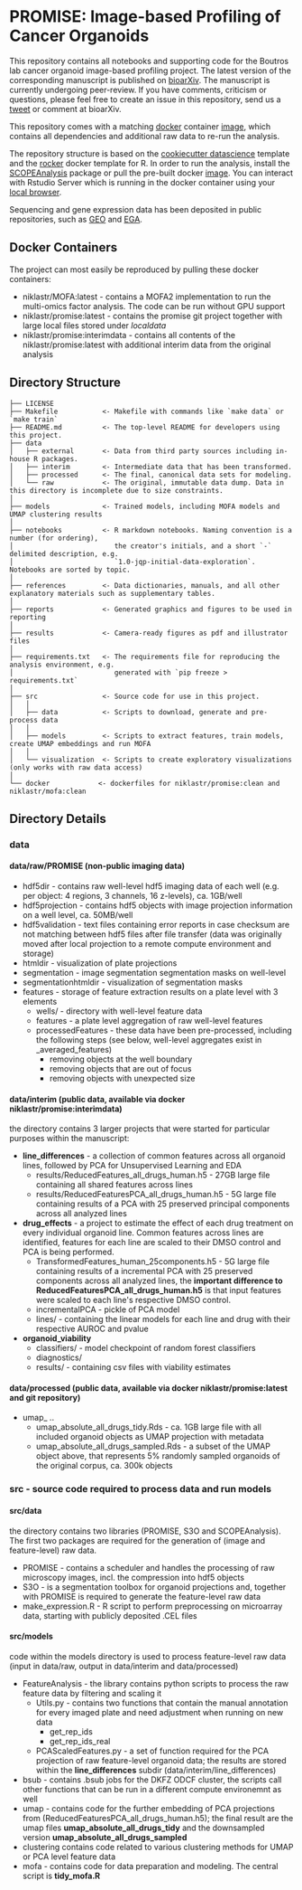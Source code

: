 # PROMISE: Image-based Profiling of Cancer Organoids

This repository contains all notebooks and supporting code for the Boutros lab cancer organoid image-based profiling project. The latest version of the corresponding manuscript is published on [bioarXiv](https://www.biorxiv.org/content/10.1101/660993v1.full). The manuscript is currently undergoing peer-review. If you have comments, criticism or questions, please feel free to create an issue in this repository, send us a [tweet](https://twitter.com/Niklas_TR) or comment at bioarXiv. 

This repository comes with a matching [docker](https://www.docker.com/products/docker-desktop) container [image](https://hub.docker.com/layers/158839806/niklastr/promise/latest/images/sha256-362bac7f1dc8bafa2bfb519413ed08ed1ec4023171cf618c17e47eca0686fbf7?context=repo), which contains all dependencies and additional raw data to re-run the analysis.

The repository structure is based on the [cookiecutter datascience](https://github.com/drivendata/cookiecutter-data-science) template and the [rocker](https://www.rocker-project.org/) docker template for R. In order to run the analysis, install the [SCOPEAnalysis](https://figshare.com/s/e465d65a9964d3b999e9) package or pull the pre-built docker [image](https://hub.docker.com/layers/158839806/niklastr/promise/latest/images/sha256-362bac7f1dc8bafa2bfb519413ed08ed1ec4023171cf618c17e47eca0686fbf7?context=repo). You can interact with Rstudio Server which is running in the docker container using your [local browser](localhost:8080).  

Sequencing and gene expression data has been deposited in public repositories, such as [GEO](https://www.ncbi.nlm.nih.gov/geo/query/acc.cgi?acc=GSE117548) and [EGA](https://ega-archive.org/studies/EGAS00001003140).

## Docker Containers
The project can most easily be reproduced by pulling these docker containers: 

* niklastr/MOFA:latest - contains a MOFA2 implementation to run the multi-omics factor analysis. The code can be run without GPU support
* niklastr/promise:latest - contains the promise git project together with large local files stored under *localdata*
* niklastr/promise:interimdata - contains all contents of the niklastr/promise:latest with additional interim data from the original analysis

## Directory Structure

```
├── LICENSE
├── Makefile           <- Makefile with commands like `make data` or `make train`
├── README.md          <- The top-level README for developers using this project.
├── data
│   ├── external       <- Data from third party sources including in-house R packages.
│   ├── interim        <- Intermediate data that has been transformed.
│   ├── processed      <- The final, canonical data sets for modeling.
│   └── raw            <- The original, immutable data dump. Data in this directory is incomplete due to size constraints.
│
├── models             <- Trained models, including MOFA models and UMAP clustering results
│
├── notebooks          <- R markdown notebooks. Naming convention is a number (for ordering),
│                         the creator's initials, and a short `-` delimited description, e.g.
│                         `1.0-jqp-initial-data-exploration`. Notebooks are sorted by topic.
│
├── references         <- Data dictionaries, manuals, and all other explanatory materials such as supplementary tables.
│
├── reports            <- Generated graphics and figures to be used in reporting
│
├── results            <- Camera-ready figures as pdf and illustrator files
│
├── requirements.txt   <- The requirements file for reproducing the analysis environment, e.g.
│                         generated with `pip freeze > requirements.txt`
│
├── src                <- Source code for use in this project.
│   │
│   ├── data           <- Scripts to download, generate and pre-process data
│   │
│   ├── models         <- Scripts to extract features, train models, create UMAP embeddings and run MOFA        
│   │
│   └── visualization  <- Scripts to create exploratory visualizations (only works with raw data access)
│
└── docker            <- dockerfiles for niklastr/promise:clean and niklastr/mofa:clean
```

## Directory Details 
### data
#### data/raw/PROMISE (non-public imaging data)
* hdf5dir - contains raw well-level hdf5 imaging data of each well (e.g. per object: 4 regions, 3 channels, 16 z-levels), ca. 1GB/well
* hdf5projection - contains hdf5 objects with image projection information on a well level, ca. 50MB/well
* hdf5validation - text files containing error reports in case checksum are not matching between hdf5 files after file transfer (data was originally moved after local projection to a remote compute environment and storage)
* htmldir - visualization of plate projections
* segmentation - image segmentation segmentation masks on well-level
* segmentationhtmldir - visualization of segmentation masks
* features - storage of feature extraction results on a plate level with 3 elements
	* wells/ - directory with well-level feature data
	* features - a plate level aggregation of raw well-level features
	* processedFeatures - these data have been pre-processed, including the following steps (see below, well-level aggregates exist in _averaged_features)
		* removing objects at the well boundary
		* removing objects that are out of focus
		* removing objects with unexpected size

#### data/interim (public data, available via docker niklastr/promise:interimdata)
the directory contains 3 larger projects that were started for particular purposes within the manuscript: 
* **line_differences** - a collection of common features across all organoid lines, followed by PCA for Unsupervised Learning and EDA
	* results/ReducedFeatures_all_drugs_human.h5 - 27GB large file containing all shared features across lines
	* results/ReducedFeaturesPCA_all_drugs_human.h5 - 5G large file containing results of a PCA with 25 preserved principal components across all analyzed lines
* **drug_effects** - a project to estimate the effect of each drug treatment on every individual organoid line. Common features across lines are identified, features for each line are scaled to their DMSO control and PCA is being performed.
	* TransformedFeatures_human_25components.h5 - 5G large file containing results of a incremental PCA with 25 preserved components across all analyzed lines, the **important difference to ReducedFeaturesPCA_all_drugs_human.h5** is that input features were scaled to each line's respective DMSO control.
	* incrementalPCA - pickle of PCA model
	* lines/ - containing the linear models for each line and drug with their respective AUROC and pvalue
* **organoid_viability**
	* classifiers/ - model checkpoint of random forest classifiers
	* diagnostics/ 
	* results/ - containing csv files with viability estimates

#### data/processed (public data, available via docker niklastr/promise:latest and git repository)
* umap_ ..
	* umap_absolute_all_drugs_tidy.Rds - ca. 1GB large file with all included organoid objects as UMAP projection with metadata
	* umap_absolute_all_drugs_sampled.Rds - a subset of the UMAP object above, that represents 5% randomly sampled organoids of the original corpus, ca. 300k objects


### src - source code required to process data and run models
#### src/data
the directory contains two libraries (PROMISE, S3O and SCOPEAnalysis). The first two packages are required for the generation of (image and feature-level) raw data. 
* PROMISE - contains a scheduler and handles the processing of raw microscopy images, incl. the compression into hdf5 objects
* S3O - is a segmentation toolbox for organoid projections and, together with PROMISE is required to generate the feature-level raw data
* make_expression.R - R script to perform preprocessing on microarray data, starting with publicly deposited .CEL files
#### src/models
code within the models directory is used to process feature-level raw data (input in data/raw, output in data/interim and data/processed)
* FeatureAnalysis - the library contains python scripts to process the raw feature data by filtering and scaling it
  * Utils.py - contains two functions that contain the manual annotation for every imaged plate and need adjustment when running on new data 
    * get_rep_ids
    * get_rep_ids_real
  * PCAScaledFeatures.py - a set of function required for the PCA projection of raw feature-level organoid data; the results are stored within the **line_differences** subdir (data/interim/line_differences)
* bsub - contains .bsub jobs for the DKFZ ODCF cluster, the scripts call other functions that can be run in a different compute environemnt as well
* umap - contains code for the further embedding of PCA projections from (ReducedFeaturesPCA_all_drugs_human.h5); the final result are the umap files **umap_absolute_all_drugs_tidy** and the downsampled version **umap_absolute_all_drugs_sampled**
* clustering contains code related to various clustering methods for UMAP or PCA level feature data
* mofa - contains code for data preparation and modeling. The central script is **tidy_mofa.R**
